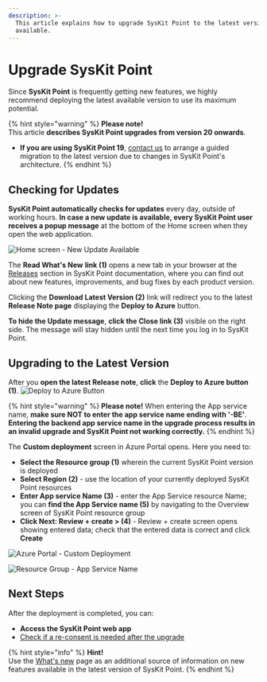 ```yaml
---
description: >-
  This article explains how to upgrade SysKit Point to the latest version
  available.
---
```


# Upgrade SysKit Point

Since **SysKit Point** is frequently getting new features, we highly recommend deploying the latest available version to use its maximum potential.

{% hint style="warning" %}
**Please note!**\
This article **describes SysKit Point upgrades from version 20 onwards**.

* **If you are using SysKit Point 19**, [contact us](https://www.syskit.com/company/contact-us/) to arrange a guided migration to the latest version due to changes in SysKit Point's architecture.
{% endhint %}

## Checking for Updates

**SysKit Point automatically checks for updates** every day, outside of working hours. **In case a new update is available, every SysKit Point user** **receives a popup message** at the bottom of the Home screen when they open the web application.

![Home screen - New Update Available](<../.gitbook/assets/upgrade-syskit-point\_new-update-available (1) (4) (3) (1) (1) (1) (1).png>)

The **Read What's New** **link (1)** opens a new tab in your browser at the [Releases](../releases/) section in SysKit Point documentation, where you can find out about new features, improvements, and bug fixes by each product version.

Clicking the **Download Latest Version (2)** link will redirect you to the latest **Release Note page** displaying the **Deploy to Azure** button.

**To hide the Update message**, **click the Close link (3)** visible on the right side. The message will stay hidden until the next time you log in to SysKit Point.

## Upgrading to the Latest Version

After you **open the latest Release note**, **click** the **Deploy to Azure button (1)**. ![Deploy to Azure Button](../.gitbook/assets/upgrade-syskit-point\_deploy-button.png)

{% hint style="warning" %}
**Please note!** When entering the App service name, **make sure NOT to enter the app service name ending with '-BE'**. **Entering the backend app service name in the upgrade process results in an invalid upgrade and SysKit Point not working correctly.**
{% endhint %}

The **Custom deployment** screen in Azure Portal opens. Here you need to:

* **Select the Resource group (1)** wherein the current SysKit Point version is deployed
* **Select Region (2)** - use the location of your currently deployed SysKit Point resources
* **Enter App service Name (3)** - enter the App Service resource Name; you can **find the App Service name (5)** by navigating to the Overview screen of SysKit Point resource group
* **Click Next: Review + create > (4)** - Review + create screen opens showing entered data; check that the entered data is correct and click **Create**

![Azure Portal - Custom Deployment](../.gitbook/assets/upgrade-syskit-point\_custom-deployment.png)

![Resource Group - App Service Name](../.gitbook/assets/upgrade-syskit-point\_app-service-name.png)

## Next Steps

After the deployment is completed, you can:

* **Access the SysKit Point web app**
* [Check if a re-consent is needed after the upgrade](../requirements/permission-requirements-change-log.md)

{% hint style="info" %}
**Hint!**\
Use the [What's new](https://www.syskit.com/products/point/whats-new/) page as an additional source of information on new features available in the latest version of SysKit Point.
{% endhint %}
